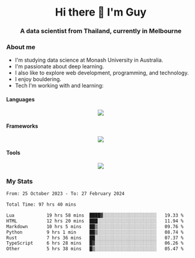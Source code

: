 <h1 align="center">Hi there 👋 I'm Guy</h1>
<h3 align="center">A data scientist from Thailand, currently in Melbourne</h3>

### About me

- I'm studying data science at Monash University in Australia.
- I'm passionate about deep learning.
- I also like to explore web development, programming, and technology.
- I enjoy bouldering.
- Tech I'm working with and learning:

#### Languages

<div align="center">
    <img src="https://skillicons.dev/icons?i=py,ts,js,html,css,rust" />
</div>

#### Frameworks

<div align="center">
    <img src="https://skillicons.dev/icons?i=pytorch,tensorflow,fastapi,react" /><br>
</div>

#### Tools

<div align="center">
    <img src="https://skillicons.dev/icons?i=postgres,redis,docker" /><br>
</div>

### My Stats

<!--START_SECTION:waka-->

```txt
From: 25 October 2023 - To: 27 February 2024

Total Time: 97 hrs 40 mins

Lua            19 hrs 58 mins  ████▓░░░░░░░░░░░░░░░░░░░░   19.33 %
HTML           12 hrs 20 mins  ███░░░░░░░░░░░░░░░░░░░░░░   11.94 %
Markdown       10 hrs 5 mins   ██▒░░░░░░░░░░░░░░░░░░░░░░   09.76 %
Python         9 hrs 1 min     ██▒░░░░░░░░░░░░░░░░░░░░░░   08.74 %
Rust           7 hrs 36 mins   ██░░░░░░░░░░░░░░░░░░░░░░░   07.37 %
TypeScript     6 hrs 28 mins   █▓░░░░░░░░░░░░░░░░░░░░░░░   06.26 %
Other          5 hrs 38 mins   █▒░░░░░░░░░░░░░░░░░░░░░░░   05.47 %
```

<!--END_SECTION:waka-->
